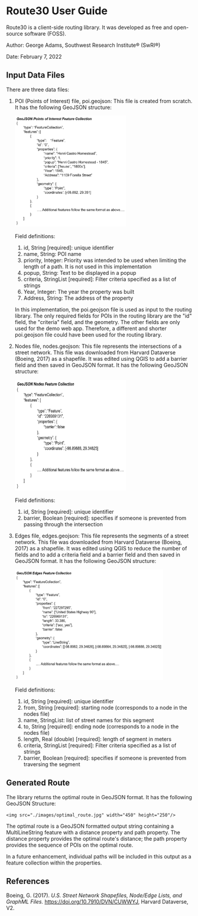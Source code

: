 # Route30 User Guide
Route30 is a client-side routing library. It was developed as free and open-source software (FOSS).

Author: George Adams, Southwest Research Institute® (SwRI®)

Date: February 7, 2022

## Input Data Files
There are three data files: 
1. POI (Points of Interest) file, poi.geojson: This file is created from scratch. It has the following GeoJSON structure:

    <img src="./images/pois.jpg" width="300" height="300"/>  
    
    Field definitions:
    1. id, String \[required\]: unique identifier
    2. name, String: POI name
    3. priority, Integer: Priority was intended to be used when limiting the length of a path. It is not used in this implementation
    4. popup, String: Text to be displayed in a popup
    5. criteria, StringList \[required\]: Filter criteria specified as a list of strings
    6. Year, Integer: The year the property was built
    7. Address, String: The address of the property

    In this implementation, the poi.geojson file is used as input to the routing library. The only required fields for POIs in the routing library are the "id" field, the "criteria" field, and the geometry. The other fields are only used for the demo web app. Therefore, a different and shorter poi.geojson file could have been used for the routing library.  


2. Nodes file, nodes.geojson: This file represents the intersections of a street network. This file was downloaded from Harvard Dataverse (Boeing, 2017) as a shapefile. It was edited using QGIS to add a barrier field and then saved in GeoJSON format. It has the following GeoJSON structure:

    <img src="./images/nodes.jpg" width="300" height="300"/>  

    Field definitions:
    1. id, String \[required\]: unique identifier
    2. barrier, Boolean \[required\]: specifies if someone is prevented from passing through the intersection

3. Edges file, edges.geojson: This file represents the segments of a street network. This file was downloaded from Harvard Dataverse (Boeing, 2017) as a shapefile. It was edited using QGIS to reduce the number of fields and to add a criteria field and a barrier field and then saved in GeoJSON format. It has the following GeoJSON structure:

    <img src="./images/edges.jpg" width="400" height="300"/>  

    Field definitions:
    1. id, String \[required\]: unique identifier
    2. from, String \[required\]: starting node (corresponds to a node in the nodes file)
    3. name, StringList: list of street names for this segment
    4. to, String \[required\]: ending node (corresponds to a node in the nodes file)
    5. length, Real (double) \[required\]: length of segment in meters
    6. criteria, StringList \[required\]: Filter criteria specified as a list of strings
    7. barrier, Boolean \[required\]: specifies if someone is prevented from traversing the segment

## Generated Route
The library returns the optimal route in GeoJSON format. It has the following GeoJSON Structure:

    <img src="./images/optimal_route.jpg" width="450" height="250"/>  

The optimal route is a GeoJSON formatted output string containing a MultiLineString feature with a distance property and path property. The distance property provides the optimal route's distance; the path property provides the sequence of POIs on the optimal route.  

In a future enhancement, individual paths will be included in this output as a feature collection within the properties.

## References
Boeing, G. (2017). *U.S. Street Network Shapefiles, Node/Edge Lists, and GraphML Files.* https://doi.org/10.7910/DVN/CUWWYJ, Harvard Dataverse, V2.  